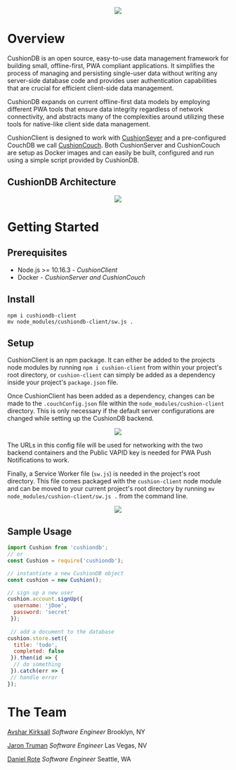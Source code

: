 <p align="center"><img src="https://cushiondb.github.io/img/logo-small.png"></p>

# Overview

CushionDB is an open source, easy-to-use data management framework for building small, offline-first, PWA compliant applications. It simplifies the process of managing and persisting single-user data without writing any server-side database code and provides user authentication capabilities that are crucial for efficient client-side data management.

CushionDB expands on current offline-first data models by employing different PWA tools that ensure data integrity regardless of network connectivity, and abstracts many of the complexities around utilizing these tools for native-like client side data management.

CushionClient is designed to work with [CushionSever](https://github.com/CushionDB/CushionServer) and a pre-configured CouchDB we call [CushionCouch](https://github.com/CushionDB/CushionCouchDocker). Both CushionServer and CushionCouch are setup as Docker images and can easily be built, configured and run using a simple script provided by CushionDB.

## CushionDB Architecture

<p align="center"><img src="https://cushiondb.github.io/img/cushion-arch.png"></p>

# Getting Started

## Prerequisites

* Node.js >= 10.16.3 - *CushionClient*
* Docker - *CushionServer and CushionCouch*

## Install

```
npm i cushiondb-client
mv node_modules/cushiondb-client/sw.js .
```

## Setup

CushionClient is an npm package. It can either be added to the projects node modules by running `npm i cushion-client` from within your project's root directory, or `cushion-client` can simply be added as a dependency inside your project's `package.json` file.

 Once CushionClient has been added as a dependency, changes can be made to the `.couchConfig.json` file within the `node_modules/cushion-client` directory. This is only necessary if the default server configurations are changed while setting up the CushionDB backend.

<p align="center"><img src="https://cushiondb.github.io/img/client-config.png"></p>

The URLs in this config file will be used for networking with the two backend containers and the Public VAPID key is needed for PWA Push Notifications to work.

Finally, a Service Worker file (`sw.js`) is needed in the project's root directory. This file comes packaged with the `cushion-client` node module and can be moved to your current project's root directory by running `mv node_modules/cushion-client/sw.js .` from the command line.

<p align="center"><img src="https://cushiondb.github.io/img/sw-code.png"></p>

## Sample Usage

```js
import Cushion from 'cushiondb';
// or
const Cushion = require('cushiondb');
```

```js
// instantiate a new CushionDB object
const cushion = new Cushion();

// sign up a new user
cushion.account.signUp({
  username: 'jDoe',
  password: 'secret'
 });
 
 // add a document to the database
cushion.store.set({
  title: 'todo',
  completed: false
 }).then(id => {
  // do something
 }).catch(err => {
 // handle error
});
```

# The Team

[Avshar Kirksall](https://avshrk.github.io/
) *Software Engineer* Brooklyn, NY

[Jaron Truman](https://jtruman88.github.io/
) *Software Engineer* Las Vegas, NV

[Daniel Rote](https://drote.github.io) *Software Engineer* Seattle, WA
